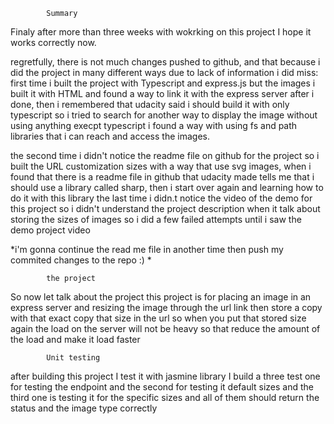             Summary

Finaly after more than three weeks with wokrking on this project I hope it works correctly now.

regretfully, there is not much changes pushed to github,
and that because i did the project in many different ways
due to lack of information i did miss:
first time i built the project with Typescript and express.js but the images i built it with HTML 
and found a way to link it with the express server after i done, then i remembered that udacity said i should build it with only typescript
so i tried to search for another way to display the image without using anything execpt typescript i found a way with using fs and path libraries that i can reach and access the images. 

the second time i didn't notice the readme file on github for the project so i built the URL customization sizes with a way that use svg images,
when i found that there is a readme file in github that udacity made tells me that i should use a library called sharp, then i start over again
and learning how to do it with this library
the last time i didn.t notice the video of the demo for this project so i didn't understand the project description when it talk about storing the sizes of images 
so i did a few failed attempts until i saw the demo project video 

*i'm gonna continue the read me file in another time then push my commited changes to the repo :) *


            the project
 
 So now let talk about the project 
this project is for placing an image in an express server 
and resizing the image through the url link 
then store a copy with that exact copy that size in the url 
so when you put that stored size again the load on the server will not be heavy
so that reduce the amount of the load and make it load faster

            Unit testing

after building this project I test it with jasmine library
I build a three test 
one for testing the endpoint
and the second for testing it default sizes
and the third one is testing it for the specific sizes 
and all of them should return the status and the image type correctly
